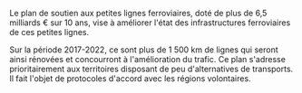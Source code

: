 <p id="brief">
  Le plan de soutien aux petites lignes ferroviaires, doté de plus de 6,5 milliards € sur 10 ans, vise à améliorer l'état des infrastructures ferroviaires de ces petites lignes.
</p>

<p>
  Sur la période 2017-2022, ce sont plus de 1 500 km de lignes qui seront ainsi rénovées et concourront à l'amélioration du trafic. Ce plan s'adresse prioritairement aux territoires disposant de peu d'alternatives de transports. Il fait l'objet de protocoles d'accord avec les régions volontaires.
</p>
